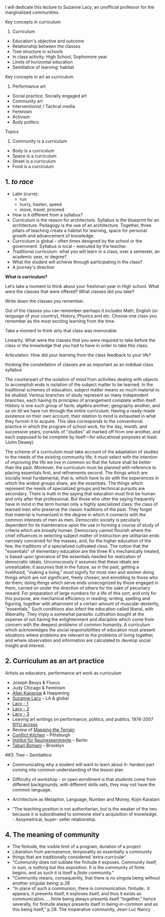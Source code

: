 I will dedicate this lecture to Suzanne Lacy, an unofficial professor for the marginalized communities. 
 

Key concepts in curriculum

1. Curriculum
- Education's objective and outcome 
- Relationship between the classes 
- Tree structure in schools 
- In class activity: High School, Sophomore year 
- Limits of horizontal education 
- Semillatice of learning: habitat  

Key concepts in art as curriculum 

1. Performance art 
- Social practice, Socially engaged art
- Community art 
- Interventionist / Tactical media 
- Feminism 
- Activism 
- Body politics 

Topics 

1. Community is a curriculum
- Body is a curriculum 
- Space is a curriculum
- Street is a curriculum
- Food is a curriculum


## 1. *to race*

- Latin (curre):  
	-  run   
	-  hurry, hasten, speed
	-  move, travel, proceed
- How is it different from a syllabus? 
- Curriculum is the reason for architecture. Syllabus is the blueprint for an architecture. Pedagogy is the use of an architecture. Together, three pillars of teaching create a habitat for learning, space for personal growth and advancement of knowledge. 
-  Curriculum is global – often times designed by the school or the government. Syllabus is local – executed by the teacher.
- Traditional curriculum: what you will learn in a class, over a semester, an academic year, or degree?  
- What the student will achieve through participating in the class? 
- A journey's direction  

**What is curriculum?**  Let’s take a moment to think about your freshman year in High school. What were the classes that were offered? What classes did you take?Write down the classes you remember.Out of the classes you can remember–perhaps it includes Math, English (or language of your country), History, Physics and etc. Choose one class you remember as the most exciting learning from the time.Take a moment to think why that class was memorable.Linearity. What were the classes that you were required to take before the classor the knowledge that you had to have in order to take this class.Articulation. How did your learning from the class feedback to your life?  
 thinking the constellation of classes are as important as an indidual class syllabus 

The counterpart of the isolation of mind from activities dealing with objects to accomplish ends is isolation of the subject matter to be learned. In the traditional schemes of education, subject matter means so much material to be studied. Various branches of study represent so many independent branches, each having its principles of arrangement complete within itself. History is one such group of facts; algebra another; geography another, and so on till we have run through the entire curriculum. Having a ready-made existence on their own account, their relation to mind is exhausted in what they furnish it to acquire. This idea corresponds to the conventional practice in which the program of school work, for the day, month, and successive years, consists of "studies" all marked off from one another, and each supposed to be complete by itself—for educational purposes at least. (John Dewey)


The scheme of a curriculum must take account of the adaptation of studies to the needs of the existing community life; it must select with the intention of improving the life we live in common so that the future shall be better than the past. Moreover, the curriculum must be planned with reference to placing essentials first, and refinements second. The things which are socially most fundamental, that is, which have to do with the experiences in which the widest groups share, are the essentials. The things which represent the needs of specialized groups and technical pursuits are secondary. There is truth in the saying that education must first be human and only after that professional. But those who utter the saying frequently have in mind in the term human only a highly specialized class: the class of learned men who preserve the classic traditions of the past. They forget that material is humanized in the degree in which it connects with the common interests of men as men. Democratic society is peculiarly dependent for its maintenance upon the use in forming a course of study of criteria which are broadly human. Democracy cannot flourish where the chief influences in selecting subject matter of instruction are utilitarian ends narrowly conceived for the masses, and, for the higher education of the few, the traditions of a specialized cultivated class. The notion that the "essentials" of elementary education are the three R's mechanically treated, is based upon ignorance of the essentials needed for realization of democratic ideals. Unconsciously it assumes that these ideals are unrealizable; it assumes that in the future, as in the past, getting a livelihood, "making a living," must signify for most men and women doing things which are not significant, freely chosen, and ennobling to those who do them; doing things which serve ends unrecognized by those engaged in them, carried on under the direction of others for the sake of pecuniary reward. For preparation of large numbers for a life of this sort, and only for this purpose, are mechanical efficiency in reading, writing, spelling and figuring, together with attainment of a certain amount of muscular dexterity, "essentials." Such conditions also infect the education called liberal, with illiberality. They imply a somewhat parasitic cultivation bought at the expense of not having the enlightenment and discipline which come from concern with the deepest problems of common humanity. A curriculum which acknowledges the social responsibilities of education must present situations where problems are relevant to the problems of living together, and where observation and information are calculated to develop social insight and interest. 

## 2. Curriculum as an art practice 

Artists as educators, performance art work as curriculum  

- Joseph Beuys & Fluxus 
- Judy Chicago & Feminism 
- [Allan Kapprow](https://en.wikipedia.org/wiki/Allan_Kaprow) & Happening 
- [Suzanne Lacy](https://suzannelacy.com) – LA & global 
- [Lacy - 1 ](https://www.youtube.com/watch?v=ie7A8F0D-k4)
- [Lacy - 2 ](https://www.youtube.com/watch?v=stVbdXdDSlE)
- [Lacy - 3 ](https://www.youtube.com/watch?v=LMO-o9zZWC0)
- Leaving art writings on performance, politics, and publics, 1974-2007 [NYU access](https://getit.library.nyu.edu/resolve?&ctx_ver=Z39.88-2004&ctx_enc=info:ofi/enc:UTF-8&ctx_tim=2017-01-27T11%3A44%3A12IST&url_ver=Z39.88-2004&url_ctx_fmt=infofi/fmt:kev:mtx:ctx&rfr_id=info:sid/primo.exlibrisgroup.com:primo-dedupmrg349133213&rft_val_fmt=info:ofi/fmt:kev:mtx:book&rft.genre=book&rft.jtitle=&rft.btitle=Leaving%20art%20writings%20on%20performance,%20politics,%20and%20publics,%201974-2007&rft.aulast=Lacy&rft.aufirst=Suzanne&rft.auinit=&rft.auinit1=&rft.auinitm=&rft.ausuffix=&rft.au=Lacy,%20Suzanne&rft.aucorp=&rft.volume=&rft.issue=&rft.part=&rft.quarter=&rft.ssn=&rft.spage=&rft.epage=&rft.pages=&rft.artnum=&rft.pub=Duke%20University%20Press&rft.place=Durham,%20NC&rft.issn=&rft.eissn=9780822345527%200822345528&rft.isbn=9780822391227&rft.sici=&rft.coden=&rft_id=info:doi/&rft.object_id=&rft.primo=dedupmrg349133213&rft.eisbn=&rft_dat=%3Cnyu_aleph%3E003834516%3C/nyu_aleph%3E%3Cgrp_id%3E405787452%3C/grp_id%3E%3Coa%3E%3C/oa%3E%3Curl%3E%3C/url%3E&rft_id=info:oai/&req.language=eng)
- Review of [Mapping the Terrain](http://www.afterall.org/journal/issue.27/mapping-the-terrain-again)
- [Conflict Kitchen](http://conflictxkitchen.org/) – Pittsburgh 
- [Institut für Raumexperimente](http://raumexperimente.net/en/) – Berlin
- [Tabari Bomani](http://creativetimexr.org/summit/2015/11/13/tabari-zaid-bomani/) – Brooklyn 


##3. Tree – Semilattice   


- Communicating why a student will want to learn about it- hardest partcoming into common understanding of the lesson plan - Difficulty of workshop - or open enrollment is that students come from different backgrounds, with different skills sets, they may not have the common language.
- Architecture as Metaphor, Language, Number and Money, Kojin Karatani 
- "The teaching position is not authoritarian, but is the weaker of the two because it is subordinated to someone else's acquisition of knowledge. - Assymetrical, buyer- seller relationship.



## 4. The meaning of community 

- The finitude, the visible limit of a program, duration of a project 
- Liberation from permanence, temporality as essentially a community 
- things that are traditionally considered 'extra-curricular' 
- "Community does not sublate the finitude it exposes. Community itself, in sum, is nothing but this exposition. It is the community of finite begins, and as such it is itself a *finite* community."
- "Community means, consequently, that there is no singula being without another singular being: p.28 
- "In place of such a communion, there is communication. finitude.. it appears, it presents itself, it exploses itself, and thus it exists as communication. ... finite being always presents itself "together," hence severally, for finitude always presents itself in being-in-common and as this being itself," p.28. The Inoperative community, Jean-Luc Nancy 